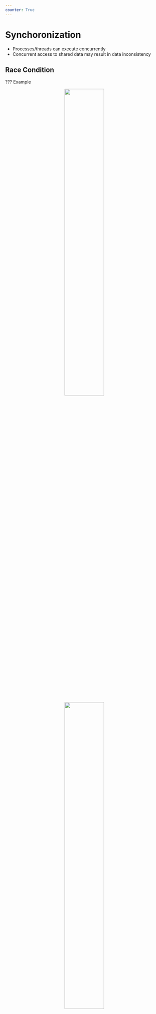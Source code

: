 ```yaml
---
counter: True  
---
```


# Synchoronization

* Processes/threads can execute concurrently
* Concurrent access to shared data may result in data inconsistency

## Race Condition

??? Example
    <div align = center><img src="https://cdn.hobbitqia.cc/20231107100556.png" width=50%></div>
    <div align = center><img src="https://cdn.hobbitqia.cc/20231107100608.png" width=50%></div>

Several processes (or threads) access and manipulate the same data *concurrently* and the outcome of the execution depends on the *particular order* in which the access takes place, is called a **race-condition**.  
多个进程并行地写数据，结果取决于写的先后顺序，这就是竞争条件。

在内核中，比如两个进程同时 `fork`，子进程可能拿到一样的 pid。

### critical section

修改共同变量的区域称为 critical section；共同区域之前叫 entry section，之后叫 exit section。
<div align = center><img src="https://cdn.hobbitqia.cc/20231107100813.png" width=50%></div>

* Single-core system: preventing interrupts （关闭中断）
* Multiple-processor: preventing interrupts are not feasible (depending on if kernel is preemptive or non-preemptive)
    * Preemptive – allows preemption of process when running in kernel mode
    * Non-preemptive – runs until exits kernel mode, blocks, or voluntarily yields CPU
    * 一定用synchronization来保护。

<!-- 期末填空题，必考 -->
<!-- prettier-ignore-start -->
!!! note "期末考点"
    * Mutual Exclusion（互斥访问）
        * 在同一时刻，最多只有一个线程可以执行临界区
    * Progress（空闲让进）
        * 当没有线程在执行临界区代码时，必须在申请进入临界区的线程中选择一个线程，允许其执行临界区代码，保证程序执行的进展
    * Bounded waiting（有限等待）
        * 当一个进程申请进入临界区后，必须在有限的时间内获得许可并进入临界区，不能无限等待

<!-- prettier-ignore-end -->

## Peterson’s Solution

Peterson’s solution solves *two-processes/threads* synchronization (Only works for two processes case)

* It assumes that LOAD and STORE are **atomic**
    * atomic: execution cannot be interrupted
* Two processes share two variables
    * `boolean flag[2]`: whether a process is ready to enter the critical section
    * `int turn`: whose turn it is to enter the critical section

<div align = center><img src="https://cdn.hobbitqia.cc/20231107101358.png" width=60%></div>

**验证三个条件（考试考点）**

* Mutual exclusion
    * P0 enters CS:
        * Either `flag[1]=false` or `turn=0`
        * Now prove P1 will not be able to enter CS
    * Case 1: `flag[1]=false` -> P1 is out CS
    * Case 2: `flag[1]=true`, `turn=1` -> P0 is looping, contradicts with P0 is in CS
    * Case 3: `flag[1]=true`, `turn=0` -> P1 is looping
* Process requirement

    <div align = center><img src="https://cdn.hobbitqia.cc/20231107102048.png" width=60%></div>

* Bounded waiting

    <div align = center><img src="https://cdn.hobbitqia.cc/20231107102121.png" width=60%></div>

    Whether P0 enters CS depends on P1; Whether P1 enters CS depends on P0; P0 will enter CS after one limited entry P1

Peterson’s Solution is not guaranteed to work on modern architectures.

* Only works for two processes case
* It assumes that LOAD and STORE are atomic
* Instruction reorder

    指令会乱序执行。

!!! Example
    <div align = center><img src="https://cdn.hobbitqia.cc/20231107102733.png" width=60%></div>

    100 is the expected output.  
    但是线程 2 的代码可能被乱序，两条指令交换顺序，这样输出就可能变成 0。 

## Hardware Support for Synchronization

Many systems provide hardware support for critical section code

* Uniprocessors: disable interrupts
* Solutions:
    * **Memory barriers**
    * **Hardware instructions**
        * **test-and-set**: either test memory word and set value
        * **compare-and-swap**: compare and swap contents of two memory words
    * **Atomic variables**

### Memory Barriers

**Memory model** are the memory guarantees a computer architecture makes to application programs.

* **Strongly ordered** – where a memory modification of one processor is immediately visible to all other processors.

    一个内存的修改要立刻被所有的 processors 看到。

* **Weakly ordered** – where a memory modification of one processor may not be immediately visible to all other processors.

A **memory barrier** is an instruction that forces any change in memory to be propagated (made visible) to all other processors.  

!!! Example
    <div align = center><img src="https://cdn.hobbitqia.cc/20231107103903.png" width=55%></div>
    
* X86 support
    * 写内存屏障 (Store Memory Barrier)：在指令后插入 Store Barrier，能让写入缓存中最新数据更新写入内存中，让其他线程可见。 强制写入内存，这种显式调用，不会让 CPU 去进行指令重排序。
    * 读内存屏障 (Load Memory Barrier)：在指令后插入 Load Barrier，可以让高速缓存中的数据失效，强制重新从内存中加载数据。也是不会让 CPU 去进行指令重排。

### Hardware Instructions

Special hardware instructions that allow us to either test-and modify the content of a word, or two swap the contents of two words atomically (uninterruptable)

#### Test-and-Set Instruction

Defined as below, but atomically. 
``` C
bool test_set (bool *target)
{
    bool rv = *target;
    *target = TRUE;
    return rv:
}
```

!!! Example "Lock with Test-and-Set"
    ``` C
    bool lock = FALSE
    do {
        while (test_set(&lock)); // busy wait
        critical section
        lock = FALSE;
        remainder section 
    } while (TRUE);
    ```

!!! Example "Bounded Waiting for Test-and-Set Lock"
    上面的程序满足前两个条件，不一定满足 bounded waiting。下面的代码可以把锁从 T0 传到 T1，再传到 T2。
    <div align = center><img src="https://cdn.hobbitqia.cc/20231107105603.png" width=55%></div>

#### Compare-and-Swap Instruction

Executed atomically, the swap takes place only under this condition.

``` C
int compare_and_swap(int *value, int expected, int new_value)
{
    int temp = *value;
    if (*value == expected)
        *value = new_value;
    return temp;
}
```

Shared integer lock initialized to 0;
``` C
while (true)
{
    while (compare_and_swap(&lock, 0, 1) != 0); /* do nothing */
    /* critical section */
    lock = 0;
    /* remainder section */
}
```

x86 中实现了 `cmpxchg`。

### Atomic Variables

One tool is an atomic variable that provides atomic (uninterruptible) updates on basic data types such as integers and booleans. 

The `increment()` function can be implemented as follows:
``` C
void increment(atomic_int *v) {
    int temp;
    do {
        temp = *v;
    } while (temp != (compare_and_swap(v,temp,temp+1)));
}
```

## Mutex Lock

Mutex Locks 支持 `acquire()` （获得这个锁）`release()`（释放这个锁）。因此 `acquire, release` 是原子的。

This solution requires busy waiting

* This lock therefore called a **spinlock**

``` C
bool locked = false;
acquire() {
    while (compare_and_swap(&locked, false, true))
    ; //busy waiting
}
release() {
    locked = false;
}
```

**问题：**如果一个进程有时间片，但是拿不到锁，一直 spin，会浪费 CPU 时间。

we put the busy waiting thread into suspended (yield-> moving from running to **sleeping**)  
When the lock is locked, change process’s state to SLEEP, add to the queue, and call `schedule()`

## Semaphore

Synchronization tool that provides more sophisticated ways (than Mutex locks) for process to synchronize their activities.

Can only be accessed via two indivisible (atomic) operations

* `wait()` and `signal()` (Originally called P() and V() Dutch)
    * `wait()`

        想拿到这个 semaphore，如果拿不到，就一直等待。
        ``` C
        wait(S) { 
            while (S <= 0) ; // busy wait
            S--;
        }
        ```

    * `signal()`

        释放 semaphore。
        ``` C
        signal(S) { 
            S++;
        }
        ```

* **Counting semaphore** – integer value can range over an unrestricted domain
* **Binary semaphore** – integer value can range only between 0 and 1
    * Same as a mutex lock

!!! Example
    可以用来解决同步问题：
    <div align = center><img src="https://cdn.hobbitqia.cc/20231107113130.png" width=55%></div>
    
### Semaphore w/ waiting queue

With each semaphore there is an associated waiting queue. 

``` C
typedef struct { 
    int value; 
    struct list_head * waiting_queue; 
} semaphore; 
```

Two operations:

* `block` – place the process invoking the operation on the appropriate waiting queue.

    把当前的进程 sleep，放到 waiting queue 里面。

* `wakeup` – remove one of processes in the waiting queue and place it in the ready queue.

    从 waiting queue 里面拿出一个进程，放到 ready queue 里面。

Implemetation with waiting queue: (need to be atomic by spinlock)

``` C
wait(semaphore *S) {
    S->value--;
    if (S->value < 0) {
        add this process to S->list;
        block();
    }
}
signal(semaphore *S) {
    S->value++;
    if (S->value <= 0) {
        remove a proc.P from S->list;
        wakeup(P);
    }
}
```

这里有 busy waiting, 但在 critical section 里不需要（没有拿到 semaphor 就会 sleep，还没有走到 critical section），只有 `wait` 和 `signal` 里需要 busy wait。
<div align = center><img src="https://cdn.hobbitqia.cc/20231107113810.png" width=55%></div>

!!! Info "Comparison between mutex and semaphore"
    * Mutex or spinlock
        * Pros: no blocking
        * Cons: Waste CPU on looping
        * Good for short critical section
    * Semaphore
        * Pros: no looping
        * Cons: context switch is time-consuming
        * Good for long critical section

??? Example "Semaphore w/ waiting queue in practice"
    真实实现里，需要有 spinlock 来保护 semaphore 操作的原子性。
    21行和22行一定不能互换，否则会出现死锁。
    <div align = center><img src="https://cdn.hobbitqia.cc/20231107114117.png" width=50%></div>
    <div align = center><img src="https://cdn.hobbitqia.cc/20231107114150.png" width=50%></div>

## Deadlock and Starvation

* **Deadlock**: two or more processes are waiting indefinitely for an event that can be caused by only one of the waiting processes.
    
    <div align = center><img src="https://cdn.hobbitqia.cc/20231107114756.png" width=50%></div>

* **Starvation**: indefinite blocking. a process may never be removed from the semaphore’s waiting queue.

Deadlock 是大家都拿不到锁，Starvation 是有的进程拿不到锁。

## Priority Inversion

Priority Inversion: a higher priority process is indirectly preempted by a lower priority task. 

高优先级等低优先级（锁先被低优先级拿到），但是低优先级的进程拿不到 CPU，就无法释放锁。

!!! Example "Priority Inversion"
    <div align = center><img src="https://cdn.hobbitqia.cc/20231107115008.png" width=50%></div>

Solution: **priority inheritance**  

* temporary assign the highest priority of waiting process (PH) to the process holding the lock (PL)

    如果低优先级的进程拿到了锁，而且这个锁上有高优先级的进程在等，就提高低优先级的进程的优先级，继承锁的优先级（取决于在这个锁上等待的进程的最高的优先级）。

## Linux Synchronization

2.6 以前的版本的 kernel 中通过禁用中断来实现一些短的 critical section；2.6 及之后的版本的 kernel 是抢占式的。

Linux 提供：

* Atomic integers
* Spinlocks
* Semaphores

    在 `linux/include/linux/semaphore.h` 中，`down()` 是 lock（如果要进入 sleep，它会**先释放锁再睡**眠，唤醒之后会立刻重新获得锁），`up()` 是 unlock。
* [Reader-writer locks](https://en.wikipedia.org/wiki/Read-copy-update)

## POSIX Synchronization

POSIX API provides

* mutex locks
* semaphores
* condition variable

### Mutex Locks

* Creating and initializing the lock

    ``` C
    #include <pthread.h>
    pthread_mutex_t mutex;
    /* create and initialize the mutex lock */
    pthread_mutex_init(&mutex, NULL);
    ```

* Acquiring and releasing the lock
    
    ``` C
    /* acquire the mutex lock */
    pthread_mutex_lock(&mutex);
    /* critical section */
    /* release the mutex lock */
    pthread_mutex_unlock(&mutex);
    ```

### Semaphores

*Named semaphores* can be used by unrelated processes, *unnamed* cannot.  
    `sem_open(), sem_init(), sem_wait(), sem_post()`

```C
#include <stdio.h>
#include <pthread.h>
#include <semaphore.h>
#include <unistd.h>

#define NUM_THREADS 5

sem_t semaphore;  // 定义信号量

void* access_resource(void* arg) {
    int thread_id = *(int*)arg;
    
    printf("Thread %d: Waiting to access resource...\n", thread_id);
    
    // 等待信号量，尝试访问资源
    sem_wait(&semaphore);
    
    printf("Thread %d: Accessing resource...\n", thread_id);
    sleep(1);  // 模拟访问资源的操作
    printf("Thread %d: Releasing resource...\n", thread_id);
    
    // 释放信号量，表示离开资源
    sem_post(&semaphore);
    
    return NULL;
}

int main() {
    pthread_t threads[NUM_THREADS];
    int thread_ids[NUM_THREADS];
    
    // 初始化信号量，设定初始值为3，表示最多允许3个线程同时访问资源
    sem_init(&semaphore, 0, 3);
    
    // 创建多个线程
    for (int i = 0; i < NUM_THREADS; i++) {
        thread_ids[i] = i + 1;
        pthread_create(&threads[i], NULL, access_resource, &thread_ids[i]);
    }
    
    // 等待所有线程完成
    for (int i = 0; i < NUM_THREADS; i++) {
        pthread_join(threads[i], NULL);
    }
    
    // 销毁信号量
    sem_destroy(&semaphore);
    
    return 0;
}
```

#### Unamed Semaphores

* Creating an initializing the semaphore:

    ``` C
    #include <semaphore.h>
    sem_t sem;
    /* Create the semaphore and initialize it to 1 */
    sem_init(&sem, 0, 1);
    ```

* Acquiring and releasing the semaphore:

    ``` C
    /* acquire the semaphore */
    sem_wait(&sem);
    /* critical section */
    /* release the semaphore */
    sem_post(&sem);
    ```

#### Named Semaphores

* Creating an initializing the semaphore:

    ``` C
    #include <semaphore.h>
    sem_t *sem;
    /* Create the semaphore and initialize it to 1 */
    sem = sem_open("SEM", O_CREAT, 0666, 1);
    ```

* Another process can access the semaphore by referring to its name **SEM**.
* Acquiring and releasing the semaphore:

    ``` C
    /* acquire the semaphore */
    sem_wait(sem);
    /* critical section */
    /* release the semaphore */
    sem_post(sem);
    ```

### Condition Variable

!!! Question "When should we use condition variables?" 
    <div align = center><img src="https://cdn.hobbitqia.cc/20231107121112.png" width=50%></div>

Operations supported by a condition variable are:

* `wait(condition, lock)`: release lock, put thread to sleep until condition is signaled; when thread wakes up again, re-acquire lock before returning.

    等待一个条件（先放锁然后睡眠，等待被唤醒，被唤醒之后重新获得锁）。

* `signal(condition, lock)`: if any threads are waiting on condition, wake up one of them. Caller must hold lock, which must be the same as the lock used in the wait call.
    
    唤醒一个等待线程。

* `broadcast(condition, lock)`: same as signal, except wake up all waiting threads.
    
    唤醒所有的等待线程。

``` C
pthread_mutex_t mutex; 
pthread_cond_t cond_var;
pthread_mutex_init(&mutex, NULL); 
pthread_cond_init(&cond_var, NULL);
// Thread waiting for the condition a == b to become true:
pthread_mutex_lock(&mutex);
while(a != b)                               // 一般要重复尝试，所以用 while 而不是 if
    pthread_cond_wait(&cond_var, &mutex);   // release lock when wait, acquire lock when being signaled
pthread_mutex_unlock(&mutex);
// Thread signaling another thread waiting on the condition variable:
pthread_mutex_lock(&mutex);
a = b;
pthread_cond_signal(&cond_var);
pthread_mutex_unlock(&mutex);
```

??? Example
    <div align = center><img src="https://cdn.hobbitqia.cc/20231107121742.png" width=50%></div>

* Condition variable can wake up all threads, semaphore can only wake up one by one.   
* Sometimes we only care if the queue is empty or not, while don’t care the queue length.

    有的时候我们不关心等待队列的长度，那么 semaphore 的 val 就没有用处了。

* Mutex is used to guarantee that operations are atomic.

## Synchronization Examples

一般我们用信号量解决问题，因为信号量相对来说功能更多，而且很多操作系统对信号量做了更多设计，用来避免 busy waiting 等问题。

一个信号量用来表示 一类资源的余量；`wait()` 等待到其有余量时从中取走一个，而 `signal()` 释放一个资源。

### Bounded-Buffer Problem

Two processes, the producer and the consumer share n buffers

* the producer generates data, puts it into the buffer.
    * the producer won’t try to add data into the buffer if it is full.

        当 buffer 满的时候，生产者不能再放数据，应该 sleep。

* the consumer consumes data by removing it from the buffer.
    * the consumer won’t try to remove data from an empty buffer.
        
        当 buffer 空的时候，消费者不能再取数据，应该 sleep。

定义哪些 mutex 和 semaphor?  
buffer 需要互斥的保护，因此需要一个 mutex。当它满了的时候就让 producer 睡眠，当它空的时候就让 consumer 睡眠，因此需要两个 semaphor。

* The producer process
    ``` C
    do {
        //produce an item
        ...
        wait(empty-slots);      // 把 empty-slots 减一（初始为 N）
        wait(mutex);
        //add the item to the buffer
        ...
        signal(mutex);
        signal(full-slots);
    } while (TRUE)
    ```
    这里 `wait()` 的顺序不能调换：如果先 `wait(mutex)`，那么 `wait(empty-slots)` 之后，如果 buffer 空了，那么这个时候就会带着 mutex 休眠，这样另一个进程也拿不到这个锁了。
* The consumer process
    ``` C
    do {
        //produce an item
        ...
        wait(full-slots);           // 把 full-slots 减一（初始为 0）
        wait(mutex);
        //remove the item to the buffer
        ...
        signal(mutex);
        signal(empty-slots);
    } while (TRUE)
    ```

### Readers-writers problem

A data set is shared among a number of concurrent processes

* readers: only read the data set; they do not perform any updates
* writers: can both read and write

多个 reader 可以共享，即同时读；但只能有一个 write 访问数据（写和读也不共享）。

Solution:

* semaphore *mutex* initialized to 1
* semaphore *write* initialized to 1
* integer *readcount* initialized to 0

* The writer process    
    ``` C
    The writer process
    do {
        wait(write);
        //write the shared data
        ....
        signal(write);
    } while (TRUE);
    ```
* The reader process
    ``` C
    do {
        wait(mutex);
        readcount++;
        if (readcount == 1) 
            wait(write);
        signal(mutex)
        
        //reading data
        ...
        wait(mutex);
        readcount--;
        if (readcount == 0) 
            signal(write);
        signal(mutex);
    } while(TRUE);
    ```
    mutex 用来保护 `readcount`。这里如果 count 是 1，就获得 `write` 的锁来保护这个 read。假设 writer 拿到了锁，来了 5 个 reader，那么第一个会 sleep 在 write 上，剩下 4 个 reader 会 sleep 在 mutex 上。  
    怎样才能不带着锁休眠？

Two variations of readers-writers problem

* Reader first

    如果有 reader holds data，writer 永远拿不到锁，要等所有的 reader 结束。

* Writer first

    如果 write ready 了，他就会尽可能早地进行写操作。如果有 reader hold data，那么需要等待 ready writer 结束后再读。

上面的代码是 Reader first。

### Dining-philosophers problem

Philosophers spend their lives thinking and eating, they sit in a round table, but don’t interact with each other.  
<div align = center><img src="https://cdn.hobbitqia.cc/20231109205206.png" width=50%></div>

每次只能拿一根筷子，但是要拿到两只筷子才能吃饭。例如如果每个人都先拿自己右边的筷子，再准备拿左边的筷子，就会卡死。

Solution: only odd philosophers start left-hand first, and even philosophers start right-hand first. This does not deadlock.


## Takeaway

!!! summary "Takeaway"
    * Data race
        * Less than 2M example
        * Reason
    * Critical section
        * Three requirements
    * Peterson’s Solution
    * Hardware Support for Synchronization
        * Memory barrier, hardware instruction, atomic variables
    * Mutex lock
    * Semaphore
    * Linux provides:
        * atomic integers
        * spinlocks
        * semaphores
        * reader-writer lock